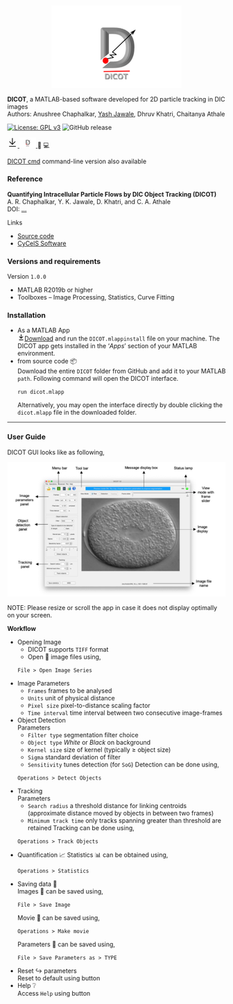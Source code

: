 
<p align="center">
<img src="res/dicot_highres_t.png" width="300"/>
</p>

__DICOT__, a MATLAB-based software developed for 2D particle tracking in DIC images  
Authors: Anushree Chaphalkar, [Yash Jawale](@ykjawale), Dhruv Khatri, Chaitanya Athale

[![License: GPL v3](https://img.shields.io/badge/License-GPLv3-blue.svg?style=for-the-badge&color=brightgreen&logo=appveyor)](https://www.gnu.org/licenses/gpl-3.0?style=for-the-badge)
![GitHub release](https://img.shields.io/github/v/release/ykjawale/DICOT?style=for-the-badge)

<a href="https://github.com/CyCelsLab/DICOT/archive/master.zip"> <svg xmlns="http://www.w3.org/2000/svg" viewBox="0 0 24 24" width="24" height="24"><path d="M4.97 11.03a.75.75 0 111.06-1.06L11 14.94V2.75a.75.75 0 011.5 0v12.19l4.97-4.97a.75.75 0 111.06 1.06l-6.25 6.25a.75.75 0 01-1.06 0l-6.25-6.25zm-.22 9.47a.75.75 0 000 1.5h14.5a.75.75 0 000-1.5H4.75z"></path></svg> <img src="res/dicot_highres_t.png" height="24"/> </a> :microscope: :computer:

[DICOT cmd](https://github.com/CyCelsLab/DICOT_cmd) command-line version also available

### Reference
__Quantifying Intracellular Particle Flows by DIC Object Tracking (DICOT)__  
A. R. Chaphalkar, Y. K. Jawale, D. Khatri, and C. A. Athale  
DOI: [...](doi.org/...)

Links
 * [Source code](https://github.com/Self-OrganizationLab/DICOT)  
 * [CyCelS Software](http://www.iiserpune.ac.in/~cathale/?page_id=366)  

### Versions and requirements
Version `1.0.0`  
 * MATLAB R2019b or higher  
 * Toolboxes – Image Processing, Statistics, Curve Fitting  

### Installation
 * As a MATLAB App  
    <svg xmlns="http://www.w3.org/2000/svg" viewBox="0 0 16 16" width="16" height="16"><path fill-rule="evenodd" d="M7.47 10.78a.75.75 0 001.06 0l3.75-3.75a.75.75 0 00-1.06-1.06L8.75 8.44V1.75a.75.75 0 00-1.5 0v6.69L4.78 5.97a.75.75 0 00-1.06 1.06l3.75 3.75zM3.75 13a.75.75 0 000 1.5h8.5a.75.75 0 000-1.5h-8.5z"></path><a href="https://github.com/CyCelsLab/DICOT/archive/master.zip"></a></svg><a class="github-button" href="https://github.com/CyCelsLab/DICOT/archive/master.zip" data-icon="octicon-download" aria-label="Download CyCelsLab/DICOT on GitHub">Download</a> and run the `DICOT.mlappinstall` file on your machine. The DICOT app gets installed in the ‘_Apps_’ section of your MATLAB environment.
 * from source code :package:    
    Download the entire `DICOT` folder from GitHub and add it to your MATLAB `path`.
    Following command will open the DICOT interface.
    ```
    run dicot.mlapp
    ```
    Alternatively, you may open the interface directly by double clicking the `dicot.mlapp` file in the downloaded folder.  

-----

### User Guide

DICOT GUI looks like as following,
<p align="center">
<img src="res/GUI_snap.png" width="800"/>
<p>NOTE: Please resize or scroll the app in case it does not display optimally on your screen. </p>
</p>

__Workflow__
* Opening Image  
    * DICOT supports `TIFF` format
    * Open :open_file_folder: image files using,
    ```
    File > Open Image Series
    ```
* Image Parameters  
    * `Frames` frames to be analysed
    * `Units` unit of physical distance
    * `Pixel size` pixel-to-distance scaling factor
    * `Time interval` time interval between two consecutive image-frames
* Object Detection  
    Parameters
    * `Filter type` segmentation filter choice
    * `Object type` _White_ or _Black_ on background
    * `Kernel size` size of kernel (typically ≥ object size)
    * `Sigma` standard deviation of filter
    * `Sensitivity` tunes detection (for `SoG`)
    Detection can be done using,
    ```
    Operations > Detect Objects
    ```
* Tracking  
    Parameters
    * `Search radius` a threshold distance for linking centroids (approximate distance moved by objects in between two frames)
    * `Minimum track time` only tracks spanning greater than threshold are retained
    Tracking can be done using,
    ```
    Operations > Track Objects
    ```
* Quantification  :chart_with_upwards_trend:
    Statistics :bar_chart: can be obtained using,
    ```
    Operations > Statistics
    ```
* Saving data :floppy_disk:  
    Images :page_with_curl: can be saved using,
    ```
    File > Save Image
    ```
    Movie :cinema: can be saved using,
    ```
    Operations > Make movie
    ```
    Parameters :memo: can be saved using,
    ```
    File > Save Parameters as > TYPE
    ```
* Reset :arrow_right_hook: parameters  
    Reset to default using button
* Help :grey_question:  
    Access `Help` using button
  
